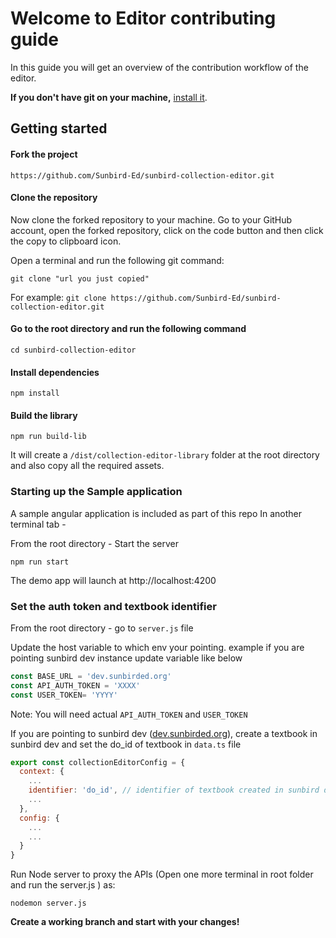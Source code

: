 # Welcome to Editor contributing guide <!-- omit in toc -->

In this guide you will get an overview of the contribution workflow of the editor.

**If you don't have git on your machine,** [install it](https://help.github.com/articles/set-up-git/).

## Getting started

#### Fork the project
```
https://github.com/Sunbird-Ed/sunbird-collection-editor.git
```
#### Clone the repository

Now clone the forked repository to your machine. Go to your GitHub account, open the forked repository, click on the code button and then click the copy to clipboard icon.

Open a terminal and run the following git command:

```
git clone "url you just copied"
```
For example: `git clone https://github.com/Sunbird-Ed/sunbird-collection-editor.git`

#### Go to the root directory and run the following command

```
cd sunbird-collection-editor
```

#### Install dependencies

```
npm install
```

#### Build the library

```
npm run build-lib
```

It will create a `/dist/collection-editor-library` folder at the root directory and also copy all the required assets.

### Starting up the Sample application

A sample angular application is included as part of this repo
In another terminal tab -

From the root directory - Start the server


```
npm run start
```

The demo app will launch at http://localhost:4200


### Set the auth token and textbook identifier

From the root directory - go to `server.js` file


Update the host variable to which env your pointing. example if you are pointing sunbird dev instance update variable like below
```javascript
const BASE_URL = 'dev.sunbirded.org'
const API_AUTH_TOKEN = 'XXXX'
const USER_TOKEN= 'YYYY'
```
Note: You will need actual `API_AUTH_TOKEN` and `USER_TOKEN`

If you are pointing to sunbird dev ([dev.sunbirded.org](https://dev.sunbirded.org/)), create a textbook in sunbird dev and set the do_id of textbook in `data.ts` file

```javascript
export const collectionEditorConfig = {
  context: {
    ...
    identifier: 'do_id', // identifier of textbook created in sunbird dev
    ...
  },
  config: {
    ...
    ...
  }
}
```
Run Node server to proxy the APIs (Open one more terminal in root folder and run the server.js ) as:


  ```
nodemon server.js
```

**Create a working branch and start with your changes!**
